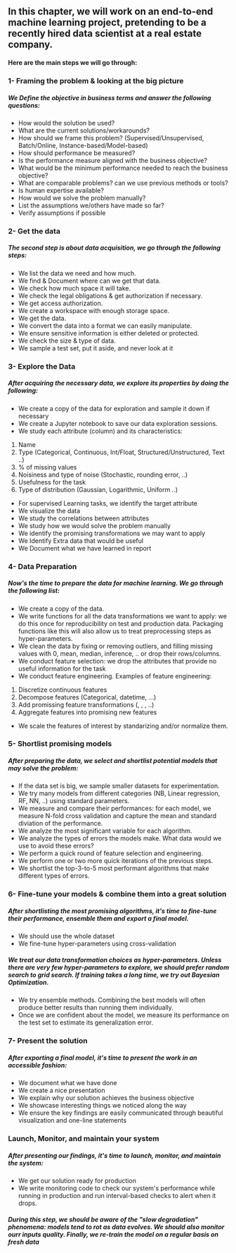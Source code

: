 ## In this chapter, we will work on an end-to-end machine learning project, pretending to be a recently hired data scientist at a real estate company.

#### Here are the main steps we will go through:

### 1- Framing the problem & looking at the big picture
##### We Define the objective in business terms and answer the following questions:

- How would the solution be used?
- What are the current solutions/workarounds?
- How should we frame this problem? (Supervised/Unsupervised, Batch/Online, Instance-based/Model-based)
- How should performance be measured?
- Is the performance measure aligned with the business objective?
- What would be the minimum performance needed to reach the business objective?
- What are comparable problems? can we use previous methods or tools?
- Is human expertise available?
- How would we solve the problem manually?
- List the assumptions we/others have made so far?
- Verify assumptions if possible


### 2- Get the data
##### The second step is about data acquisition, we go through the following steps:

- We list the data we need and how much.
- We find & Document where can we get that data.
- We check how much space it will take.
- We check the legal obligations & get authorization if necessary.
- We get access authorization.
- We create a workspace with enough storage space.
- We get the data.
- We convert the data into a format we can easily manipulate.
- We ensure sensitive information is either deleted or protected.
- We check the size & type of data.
- We sample a test set, put it aside, and never look at it

### 3- Explore the Data
##### After acquiring the necessary data, we explore its properties by doing the following:

- We create a copy of the data for exploration and sample it down if necessary
- We create a Jupyter notebook to save our data exploration sessions.
- We study each attribute (column) and its characteristics:
1. Name
2. Type (Categorical, Continuous, Int/Float, Structured/Unstructured, Text ..)
3. % of missing values
4. Noisiness and type of noise (Stochastic, rounding error, ..)
5. Usefulness for the task
6. Type of distribution (Gaussian, Logarithmic, Uniform ..)
- For supervised Learning tasks, we identify the target attribute
- We visualize the data
- We study the correlations between attributes
- We study how we would solve the problem manually
- We identify the promising transformations we may want to apply
- We Identify Extra data that would be useful
- We Document what we have learned in report

### 4- Data Preparation
##### Now's the time to prepare the data for machine learning. We go through the following list:

- We create a copy of the data.
- We write functions for all the data transformations we want to apply: we do this once for reproducibility on test and production data. Packaging functions like this will also allow us to treat preprocessing steps as hyper-parameters.
- We clean the data by fixing or removing outliers, and filling missing values with 0, mean, median, inference, .. or drop their rows/columns.
- We conduct feature selection: we drop the attributes that provide no useful information for the task
- We conduct feature engineering. Examples of feature engineering:
1. Discretize continuous features
2. Decompose features (Categorical, datetime, ...)
3. Add promissing feature transformations (, , 
, ..)
4. Aggregate features into promising new features
- We scale the features of interest by standarizing and/or normalize them.

### 5- Shortlist promising models
##### After preparing the data, we select and shortlist potential models that may solve the problem:

- If the data set is big, we sample smaller datasets for experimentation.
- We try many models from different categories (NB, Linear regression, RF, NN, ..) using standard parameters.
- We measure and compare their performances: for each model, we measure N-fold cross validation and capture the mean and standard diviation of the performance.
- We analyze the most significant variable for each algorithm.
- We analyze the types of errors the models make. What data would we use to avoid these errors?
- We perform a quick round of feature selection and engineering.
- We perform one or two more quick iterations of the previous steps.
- We shortlist the top-3-to-5 most performant algorithms that make different types of errors.

### 6- Fine-tune your models & combine them into a great solution
##### After shortlisting the most promising algorithms, it's time to fine-tune their performance, ensemble them and export a final model.

- We should use the whole dataset
- We fine-tune hyper-parameters using cross-validation
##### We treat our data transformation choices as hyper-parameters. Unless there are very few hyper-parameters to explore, we should prefer random search to grid search. If training takes a long time, we try out Bayesian Optimization.

- We try ensemble methods. Combining the best models will often produce better results than running them individually.
- Once we are confident about the model, we measure its performance on the test set to estimate its generalization error.

### 7- Present the solution
##### After exporting a final model, it's time to present the work in an accessible fashion:

- We document what we have done
- We create a nice presentation
- We explain why our solution achieves the business objective
- We showcase interesting things we noticed along the way
- We ensure the key findings are easily communicated through beautiful visualization and one-line statements

### Launch, Monitor, and maintain your system
##### After presenting our findings, it's time to launch, monitor, and maintain the system:

- We get our solution ready for production
- We write monitoring code to check our system's performance while running in production and run interval-based checks to alert when it drops.
##### During this step, we should be aware of the "slow degradation" phenomena: models tend to rot as data evolves. We should also monitor ourr inputs quality. Finally, we re-train the model on a regular basis on fresh data
